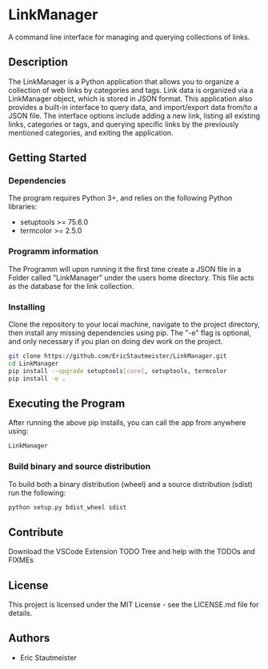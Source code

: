 # LinkManager
A command line interface for managing and querying collections of links.

## Description
The LinkManager is a Python application that allows you to organize a collection of web links by categories and tags. Link data is organized via a LinkManager object, which is stored in JSON format.
This application also provides a built-in interface to query data, and import/export data from/to a JSON file. The interface options include adding a new link, listing all existing links, categories or tags, and querying specific links by the previously mentioned categories, and exiting the application.

## Getting Started
### Dependencies
The program requires Python 3+, and relies on the following Python libraries:

- setuptools >= 75.6.0
- termcolor >= 2.5.0

### Programm information
The Programm will upon running it the first time create a JSON file in a Folder called "LinkManager" under the users home directory. This file acts as the database for the link collection. 


### Installing
Clone the repository to your local machine, navigate to the project directory, then install any missing dependencies using pip. The "-e" flag is optional, and only necessary if you plan on doing dev work on the project. 

```bash
git clone https://github.com/EricStautmeister/LinkManager.git
cd LinkManager
pip install --upgrade setuptools[core], setuptools, termcolor
pip install -e .
```

## Executing the Program
After running the above pip installs, you can call the app from anywhere using:
```bash
LinkManager
```

### Build binary and source distribution
To build both a binary distribution (wheel) and a source distribution (sdist) run the following:
```bash
python setup.py bdist_wheel sdist
```

## Contribute
Download the VSCode Extension TODO Tree and help with the TODOs and FIXMEs

## License 
This project is licensed under the MIT License - see the LICENSE.md file for details. 

## Authors
- Eric Stautmeister
